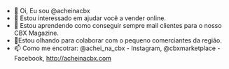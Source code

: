 - 👋 Oi, Eu sou @acheinacbx
- 👀 Estou interessado em ajudar você a vender online.
- 🌱 Estou aprendendo como conseguir sempre mail clientes para o nosso CBX Magazine.
- 💞️Estou olhando para colaborar com o pequeno comerciantes da região.
- 📫 Como me encotrar: @achei_na_cbx - Instagram, @cbxmarketplace - Facebook, http://acheinacbx.com

<!---
acheinacbx/acheinacbx is a ✨ special ✨ repository because its `README.md` (this file) appears on your GitHub profile.
You can click the Preview link to take a look at your changes.
--->
